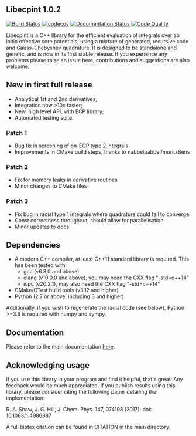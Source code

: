 ## Libecpint 1.0.2

[![Build Status](https://dev.azure.com/robertshaw383/libecpint/_apis/build/status/robashaw.libecpint?branchName=master)](https://dev.azure.com/robertshaw383/libecpint/_build/latest?definitionId=2&branchName=master)
[![codecov](https://codecov.io/gh/robashaw/libecpint/branch/master/graph/badge.svg)](https://codecov.io/gh/robashaw/libecpint)
[![Documentation Status](https://readthedocs.org/projects/libecpint/badge/?version=latest)](https://libecpint.readthedocs.io/en/latest/index.html)
[![Code Quality](https://www.code-inspector.com/project/15206/status/svg)]()

Libecpint is a C++ library for the efficient evaluation of integrals over ab initio effective core potentials, using a mixture of generated, recursive code and Gauss-Chebyshev quadrature. It is designed to be standalone and generic, and is now in its first stable release. If you experience any problems please raise an issue here; contributions and suggestions are also welcome.

## New in first full release

- Analytical 1st and 2nd derivatives;
- Integration now >10x faster;
- New, high level API, with ECP library;
- Automated testing suite.

### Patch 1

- Bug fix in screening of on-ECP type 2 integrals
- Improvements in CMake build steps, thanks to nabbelbabbel/moritzBens

### Patch 2

- Fix for memory leaks in derivative routines
- Minor changes to CMake files

### Patch 3

- Fix bug in radial type 1 integrals where quadrature could fail to converge
- Const correctness throughout, should allow for parallelisation
- Minor updates to docs

## Dependencies

- A modern C++ compiler, at least C++11 standard library is required. This has been tested with:
  * gcc (v6.3.0 and above)
  * clang (v10.0.0 and above), you may need the CXX flag "-std=c++14"
  * icpc (v20.2.1), may also need the CXX flag "-std=c++14"
- CMake/CTest build tools (v3.12 and higher)
- Python (2.7 or above, including 3 and higher)

Additionally, if you wish to regenerate the radial code (see below),  Python >=3.6 is required with numpy and sympy.

## Documentation

Please refer to the main documentation [here](https://libecpint.readthedocs.io/en/latest/index.html).

## Acknowledging usage

If you use this library in your program and find it helpful, that's great! Any feedback would be much appreciated. If you publish results using this library, please consider citing the following paper detailing the implementation:

R. A. Shaw, J. G. Hill, J. Chem. Phys. 147, 074108 (2017); doi: [10.1063/1.4986887](http://dx.doi.org/10.1063/1.4986887)

A full bibtex citation can be found in CITATION in the main directory.
